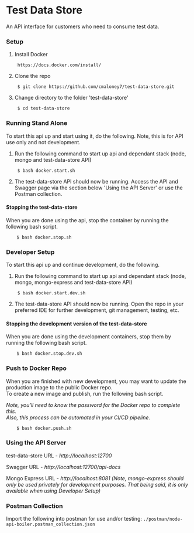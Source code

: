 # Test Data Store
An API interface for customers who need to consume test data.

### Setup
1. Install Docker

        https://docs.docker.com/install/
        
2. Clone the repo

        $ git clone https://github.com/cmaloney7/test-data-store.git

3. Change directory to the folder 'test-data-store'

        $ cd test-data-store
        
### Running Stand Alone
To start this api up and start using it, do the following. Note, this is for API use only and not development.

1. Run the following command to start up api and dependant stack (node, mongo and test-data-store API)

        $ bash docker.start.sh
        
2. The test-data-store API should now be running.  Access the API and Swagger page via the section below 'Using the API 
Server' or use the Postman collection.

#### Stopping the test-data-store
When you are done using the api, stop the container by running the following bash script.

        $ bash docker.stop.sh

### Developer Setup
To start this api up and continue development, do the following.
        
1. Run the following command to start up api and dependant stack (node, mongo, mongo-express and test-data-store API)

        $ bash docker.start.dev.sh
        
2. The test-data-store API should now be running.  Open the repo in your preferred IDE for further development, git management, testing, etc.

#### Stopping the development version of the test-data-store
When you are done using the development containers, stop them by running the following bash script.

        $ bash docker.stop.dev.sh

### Push to Docker Repo
When you are finished with new development, you may want to update the production image to the public Docker repo.  
To create a new image and publish, run the following bash script.  

_Note, you'll need to know the password for the Docker repo to complete this.  
Also, this process can be automated in your CI/CD pipeline._

        $ bash docker.push.sh
     
### Using the API Server
test-data-store URL - _http://localhost:12700_

Swagger URL - _http://localhost:12700/api-docs_

Mongo Express URL - _http://localhost:8081_ _(Note, mongo-express should only be used privately for development purposes.  That being said, it is only available when using Developer Setup)_

### Postman Collection
Import the following into postman for use and/or testing: `./postman/node-api-boiler.postman_collection.json`

